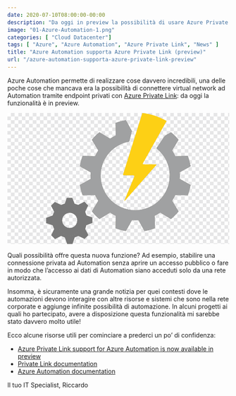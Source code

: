 ```yaml
---
date: 2020-07-10T08:00:00-00:00
description: "Da oggi in preview la possibilità di usare Azure Private Link per connettere virtual network ad Azure Automation usando endpoint privati."
image: "01-Azure-Automation-1.png"
categories: [ "Cloud Datacenter"]
tags: [ "Azure", "Azure Automation", "Azure Private Link", "News" ]
title: "Azure Automation supporta Azure Private Link (preview)"
url: "/azure-automation-supporta-azure-private-link-preview"
---
```

Azure Automation permette di realizzare cose davvero incredibili, una delle poche cose che mancava era la possibilità di connettere virtual network ad Automation tramite endpoint privati con [Azure Private Link](/azure-private-link-general-availability/): da oggi la funzionalità è in preview.

![](01-Azure-Automation-1.png)

Quali possibilità offre questa nuova funzione? Ad esempio, stabilire una connessione privata ad Automation senza aprire un accesso pubblico o fare in modo che l’accesso ai dati di Automation siano acceduti solo da una rete autorizzata.

Insomma, è sicuramente una grande notizia per quei contesti dove le automazioni devono interagire con altre risorse e sistemi che sono nella rete corporate e aggiunge infinite possibilità di automazione. In alcuni progetti ai quali ho partecipato, avere a disposizione questa funzionalità mi sarebbe stato davvero molto utile!

Ecco alcune risorse utili per cominciare a prederci un po’ di confidenza:
- [Azure Private Link support for Azure Automation is now available in preview](https://azure.microsoft.com/en-us/updates/public-preview-private-link-azure-automation-is-now-available/)
- [Private Link documentation](https://docs.microsoft.com/en-us/azure/private-link/)
- [Azure Automation documentation](https://docs.microsoft.com/en-us/azure/automation/)

Il tuo IT Specialist, Riccardo